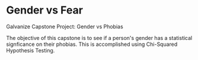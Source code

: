 # Gender vs Fear
Galvanize Capstone Project: Gender vs Phobias 

The objective of this capstone is to see if a person's gender has a statistical signficance on their phobias. This is accomplished using Chi-Squared Hypothesis Testing.
